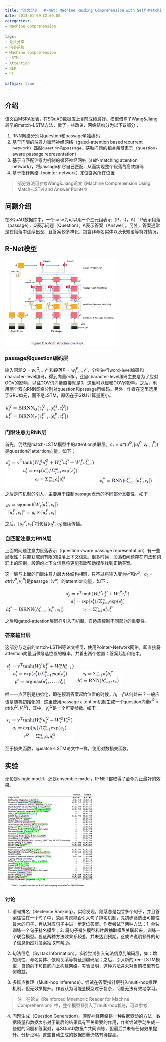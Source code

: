 ```yaml
---
title: "论文分享 - R-Net: Machine Reading Comprehension with Self-Matching Networks"
date: 2018-01-09 12:09:00
categories:
- Machine Comprehension

tags: 
- 论文分享
- 问答系统
- Machine Comprehension
- LSTM
- Attention
- NLP
- DL

mathjax: true
---
```


## 介绍

该文由MSRA发表，在SQuAD数据库上目前成绩最好。模型借鉴了Wang&Jiang最早的match-LSTM方法，做了一些改进，网络结构分为以下四部分：

1. RNN网络分别对question和passage单独编码
2. 基于门限的注意力循环神经网络（gated-attention based recurrent network）匹配question和passage，获取问题的相关段落表示（question-aware passage representation）
3. 基于自匹配注意力机制的循环神经网络（self-matching attention network），将passage和它自己匹配，从而实现整个段落的高效编码
4. 基于指针网络（pointer-network）定位答案所在位置

> 部分方法可参考Wang&Jiang论文《Machine Comprehension Using Match-LSTM and Answer Pointer》

## 问题介绍

在SQuAD数据库中，一个case为可以用一个三元组表示（P，Q，A）：P表示段落（passage），Q表示问题（Question），A表示答案（Answer）。另外，答案通常是在段落中连续出现，且答案较多样化，包含非命名实体以及长短语等特殊情况。

## R-Net模型

<img src="/images/r-net-model.png" style="zoom:35%" />

### passage和question编码层

输入问题$Q={w_t^Q}_{t=1}^m$和段落$P={w_t^P}_{t=1}^n$，分别进行word-level编码和character-level编码，得到向量$e$和$c$。这里character-level编码主要是为了应对OOV的影响，以往OOV词向量直接就是0，这里可以缓和OOV的影响。之后，利用两个双向RNN网络分别对question和passage再编码。另外，作者在这里选用了GRU单元，而不是LSTM，原因在于GRU计算量更小。

<img src="/images/r-net-encoder.png" style="zoom:35%" />

### 门限注意力RNN层

首先，仍然是match-LSTM模型中的attention关联层，$c_t=att(u^Q,[u_t^P,v_{t-1}^P])$是question的attention向量，如下：

<img src="/images/r-net-attention1.png" style="zoom:35%" />

<img src="/images/r-net-attention2.png" style="zoom:35%" />

之后是门机制的引入，主要用于控制passage表示的不同部分重要性，如下：

<img src="/images/r-net-gated.png" style="zoom:35%" />

之后，$[u_t^P,c_t]^*$将代替$[u_t^P,c_t]$继续传播。

### 自匹配注意力RNN层

上面的问题注意力段落表示（question-aware passage representation）有一些局限性：只能获取到有限的段落上下文信息。很多时候，段落和问题存在句法和词汇上的区别，段落的上下文信息将更能有效帮助模型找到正确答案。

这一层与上面的门限注意力层大体结构相同，只不过将输入变为$v^p$和$v^p$，$c_t=att(v^P,v_t^P)$是passage（$v^p$）的attention向量，如下：

<img src="/images/r-net-self-matching1.png" style="zoom:35%" />
<img src="/images/r-net-self-matching2.png" style="zoom:35%" />

之后和gated-attention层同样引入门机制，自适应控制不同部分的重要性。

### 答案输出层

这部分与之前的match-LSTM等论文相同，使用Pointer-Network网络，即直接将attention向量当做候选位置的概率，共输出两个位置：答案起始和结束。

<img src="/images/r-net-ptr-net1.png" style="zoom:35%" />
<img src="/images/r-net-ptr-net2.png" style="zoom:35%" />

唯一一点区别是初始化，即在预测答案起始位置的时候，$h_{t-1}^a$从何处来？一般应该是随机初始化的，这里使用passage attention机制生成一个question向量$r^Q=att(u^Q,V_r^Q)$，其中，$V_r^Q$是一个可变参数，如下：

<img src="/images/r-net-ptr-net3.png" style="zoom:35%" />

至于损失函数，与match-LSTM论文中一样，使用对数损失函数。

## 实验

无论是single model，还是ensemble model，R-NET都取得了至今为止最好的效果。

<img src="/images/r-net-result.png" style="zoom:30%" />

### 讨论

1. 语句排名（Sentence Ranking）。实验发现，段落总是包含多个句子，并且答案往往在一个句子中，故而考虑能否引入句子排名机制，先初步筛选出可能性最大的句子，再从对应句子中进一步定位答案。作者尝试了两种方法：1. 单独训练一个句子排名模型；2. 将句子排名模型和片段抽取模型关联起来，训练一个联合模型。但这两种方法效果都较差，并未达到预期。这或许说明额外的句子信息仍然对答案抽取有帮助。

2. 句法信息（Syntax Information）。实验尝试引入句法信息到编码层，如：增加词性、命名实体、依赖关系等特征到编码层；之后，引入新的tree-LSTM模型，自顶向下和自底向上构建网络。实验证明，这种方法并未对当前模型有任何增益。

3. 多跃点推理（Multi-hop Inference）。尝试在答案指针层引入multi-hop推理机制，但无效果提升。作者认为可能是模型过于复杂，问题无法有效地学习。
> 注：在论文《Reinforced Mnemonic Reader for Machine Comprehension》中，整个模型都引入了multi-hop机制，可以参考

4. 问题生成（Question Generation）。深度神经网络是一种数据驱动的方法，数据质量和数据大小对于最后的结果具有至关重要的作用，作者尝试手动生成一些假的问题和答案对，与SQuAD数据库共同训练，但最后并未有任何效果提升。分析证明，这些自动生成的数据质量仍然有待提高。
